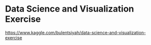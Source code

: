 # Data Science and Visualization Exercise
https://www.kaggle.com/bulentsiyah/data-science-and-visualization-exercise